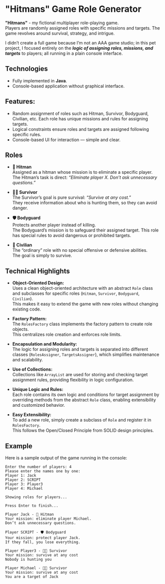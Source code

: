 # "Hitmans" Game Role Generator
**"Hitmans"** - my fictional multiplayer role-playing game.  
Players are randomly assigned roles with specific missions and targets. The game revolves around survival, strategy, and intrigue.

I didn’t create a full game because I’m not an AAA game studio; in this pet project, I focused entirely on the ***logic of assigning roles, missions, and targets*** to players; all running in a plain console interface.



## Technologies

- Fully implemented in **Java**.
- Console-based application without graphical interface.

## Features:
- Random assignment of roles such as Hitman, Survivor, Bodyguard, Civilian, etc. Each role has unique missions and rules for assigning targets.
- Logical constraints ensure roles and targets are assigned following specific rules.
- Console-based UI for interaction — simple and clear.

## Roles

- **🎯 Hitman**  
  Assigned as a hitman whose mission is to eliminate a specific player.  
  The Hitman’s task is direct: _“Eliminate player X. Don’t ask unnecessary questions.”_

- **🏃🏻‍️ Survivor**  
  The Survivor’s goal is pure survival: _“Survive at any cost.”_  
  They receive information about who is hunting them, so they can avoid danger.

- **🛡️ Bodyguard**  
  Protects another player instead of killing.  
  The Bodyguard’s mission is to safeguard their assigned target.
  This role has special rules to avoid dangerous or prohibited targets.

- **💩 Civilian**  
  The “ordinary” role with no special offensive or defensive abilities.  
  The goal is simply to survive.

## Technical Highlights

- **Object-Oriented Design:**  
  Uses a clean object-oriented architecture with an abstract `Role` class and subclasses for specific roles (`Hitman`, `Survivor`, `Bodyguard`, `Civilian`).  
  This makes it easy to extend the game with new roles without changing existing code.

- **Factory Pattern:**  
  The `RolesFactory` class implements the factory pattern to create role objects.  
  This centralizes role creation and enforces role limits.

- **Encapsulation and Modularity:**  
  The logic for assigning roles and targets is separated into different classes (`RolesAssigner`, `TargetsAssigner`), which simplifies maintenance and scalability.

- **Use of Collections:**  
  Collections like `ArrayList` are used for storing and checking target assignment rules, providing flexibility in logic configuration.

- **Unique Logic and Rules:**  
  Each role contains its own logic and conditions for target assignment by overriding methods from the abstract `Role` class, enabling extensibility and customized behavior.

- **Easy Extensibility:**  
  To add a new role, simply create a subclass of `Role` and register it in `RolesFactory`.  
  This follows the Open/Closed Principle from SOLID design principles.

## Example
Here is a sample output of the game running in the console:
```
Enter the number of players: 4
Please enter the names one by one:
Player 1: Jack
Player 2: SCRIPT
Player 3: Player3
Player 4: Michael

Showing roles for players...

Press Enter to finish...

Player Jack - 🎯 Hitman
Your mission: eliminate player Michael.
Don’t ask unnecessary questions.

Player SCRIPT - 🛡️ Bodyguard
Your mission: protect player Jack.
If they fall, you lose everything.

Player Player3 - 🏃🏻‍️ Survivor
Your mission: survive at any cost
Nobody is hunting you

Player Michael - 🏃🏻‍️ Survivor
Your mission: survive at any cost
You are a target of Jack
```